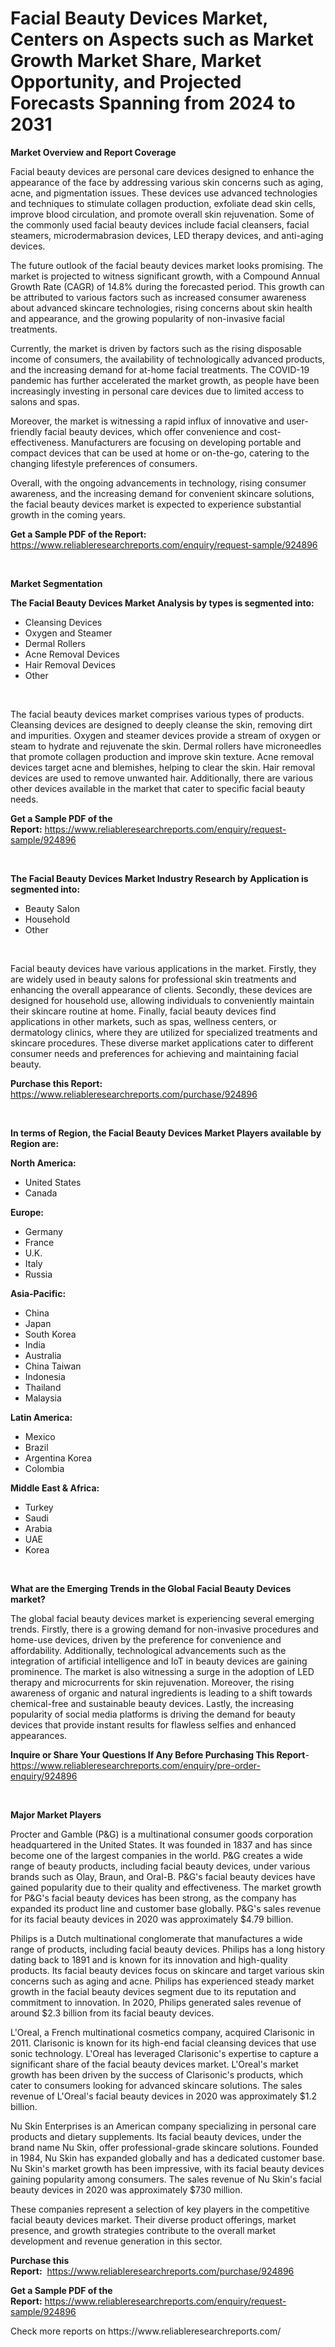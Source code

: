 <p><h1>Facial Beauty Devices Market, Centers on Aspects such as Market Growth Market Share, Market Opportunity, and Projected Forecasts Spanning from 2024 to 2031</h1></p><p><strong>Market Overview and Report Coverage</strong></p>
<p><p>Facial beauty devices are personal care devices designed to enhance the appearance of the face by addressing various skin concerns such as aging, acne, and pigmentation issues. These devices use advanced technologies and techniques to stimulate collagen production, exfoliate dead skin cells, improve blood circulation, and promote overall skin rejuvenation. Some of the commonly used facial beauty devices include facial cleansers, facial steamers, microdermabrasion devices, LED therapy devices, and anti-aging devices.</p><p>The future outlook of the facial beauty devices market looks promising. The market is projected to witness significant growth, with a Compound Annual Growth Rate (CAGR) of 14.8% during the forecasted period. This growth can be attributed to various factors such as increased consumer awareness about advanced skincare technologies, rising concerns about skin health and appearance, and the growing popularity of non-invasive facial treatments.</p><p>Currently, the market is driven by factors such as the rising disposable income of consumers, the availability of technologically advanced products, and the increasing demand for at-home facial treatments. The COVID-19 pandemic has further accelerated the market growth, as people have been increasingly investing in personal care devices due to limited access to salons and spas.</p><p>Moreover, the market is witnessing a rapid influx of innovative and user-friendly facial beauty devices, which offer convenience and cost-effectiveness. Manufacturers are focusing on developing portable and compact devices that can be used at home or on-the-go, catering to the changing lifestyle preferences of consumers.</p><p>Overall, with the ongoing advancements in technology, rising consumer awareness, and the increasing demand for convenient skincare solutions, the facial beauty devices market is expected to experience substantial growth in the coming years.</p></p>
<p><strong>Get a Sample PDF of the Report:</strong> <a href="https://www.reliableresearchreports.com/enquiry/request-sample/924896">https://www.reliableresearchreports.com/enquiry/request-sample/924896</a></p>
<p>&nbsp;</p>
<p><strong>Market Segmentation</strong></p>
<p><strong>The Facial Beauty Devices Market Analysis by types is segmented into:</strong></p>
<p><ul><li>Cleansing Devices</li><li>Oxygen and Steamer</li><li>Dermal Rollers</li><li>Acne Removal Devices</li><li>Hair Removal Devices</li><li>Other</li></ul></p>
<p>&nbsp;</p>
<p><p>The facial beauty devices market comprises various types of products. Cleansing devices are designed to deeply cleanse the skin, removing dirt and impurities. Oxygen and steamer devices provide a stream of oxygen or steam to hydrate and rejuvenate the skin. Dermal rollers have microneedles that promote collagen production and improve skin texture. Acne removal devices target acne and blemishes, helping to clear the skin. Hair removal devices are used to remove unwanted hair. Additionally, there are various other devices available in the market that cater to specific facial beauty needs.</p></p>
<p><strong>Get a Sample PDF of the Report:</strong>&nbsp;<a href="https://www.reliableresearchreports.com/enquiry/request-sample/924896">https://www.reliableresearchreports.com/enquiry/request-sample/924896</a></p>
<p>&nbsp;</p>
<p><strong>The Facial Beauty Devices Market Industry Research by Application is segmented into:</strong></p>
<p><ul><li>Beauty Salon</li><li>Household</li><li>Other</li></ul></p>
<p>&nbsp;</p>
<p><p>Facial beauty devices have various applications in the market. Firstly, they are widely used in beauty salons for professional skin treatments and enhancing the overall appearance of clients. Secondly, these devices are designed for household use, allowing individuals to conveniently maintain their skincare routine at home. Finally, facial beauty devices find applications in other markets, such as spas, wellness centers, or dermatology clinics, where they are utilized for specialized treatments and skincare procedures. These diverse market applications cater to different consumer needs and preferences for achieving and maintaining facial beauty.</p></p>
<p><strong>Purchase this Report:</strong>&nbsp; <a href="https://www.reliableresearchreports.com/purchase/924896">https://www.reliableresearchreports.com/purchase/924896</a></p>
<p>&nbsp;</p>
<p><strong>In terms of Region, the Facial Beauty Devices Market Players available by Region are:</strong></p>
<p>
    <p> <strong> North America: </strong>
        <ul>
            <li>United States</li>
            <li>Canada</li>
        </ul>
        </p> 
    <p> <strong> Europe: </strong>
        <ul>
            <li>Germany</li>
            <li>France</li>
            <li>U.K.</li>
            <li>Italy</li>
            <li>Russia</li>
        </ul>
        </p> 
    <p> <strong> Asia-Pacific: </strong>
        <ul>
            <li>China</li>
            <li>Japan</li>
            <li>South Korea</li>
            <li>India</li>
            <li>Australia</li>
            <li>China Taiwan</li>
            <li>Indonesia</li>
            <li>Thailand</li>
            <li>Malaysia</li>
        </ul>
        </p> 
    <p> <strong> Latin America: </strong>
        <ul>
            <li>Mexico</li>
            <li>Brazil</li>
            <li>Argentina Korea</li>
            <li>Colombia</li>
        </ul>
        </p> 
    <p> <strong> Middle East & Africa: </strong>
        <ul>
            <li>Turkey</li>
            <li>Saudi</li>
            <li>Arabia</li>
            <li>UAE</li>
            <li>Korea</li>
        </ul>
    </p>
    </p>
<p>&nbsp;</p>
<p><strong>What are the Emerging Trends in the Global Facial Beauty Devices market?</strong></p>
<p><p>The global facial beauty devices market is experiencing several emerging trends. Firstly, there is a growing demand for non-invasive procedures and home-use devices, driven by the preference for convenience and affordability. Additionally, technological advancements such as the integration of artificial intelligence and IoT in beauty devices are gaining prominence. The market is also witnessing a surge in the adoption of LED therapy and microcurrents for skin rejuvenation. Moreover, the rising awareness of organic and natural ingredients is leading to a shift towards chemical-free and sustainable beauty devices. Lastly, the increasing popularity of social media platforms is driving the demand for beauty devices that provide instant results for flawless selfies and enhanced appearances.</p></p>
<p><strong>Inquire or Share Your Questions If Any Before Purchasing This Report</strong>- <a href="https://www.reliableresearchreports.com/enquiry/pre-order-enquiry/924896">https://www.reliableresearchreports.com/enquiry/pre-order-enquiry/924896</a></p>
<p>&nbsp;</p>
<p><strong>Major Market Players</strong></p>
<p><p>Procter and Gamble (P&G) is a multinational consumer goods corporation headquartered in the United States. It was founded in 1837 and has since become one of the largest companies in the world. P&G creates a wide range of beauty products, including facial beauty devices, under various brands such as Olay, Braun, and Oral-B. P&G's facial beauty devices have gained popularity due to their quality and effectiveness. The market growth for P&G's facial beauty devices has been strong, as the company has expanded its product line and customer base globally. P&G's sales revenue for its facial beauty devices in 2020 was approximately $4.79 billion.</p><p>Philips is a Dutch multinational conglomerate that manufactures a wide range of products, including facial beauty devices. Philips has a long history dating back to 1891 and is known for its innovation and high-quality products. Its facial beauty devices focus on skincare and target various skin concerns such as aging and acne. Philips has experienced steady market growth in the facial beauty devices segment due to its reputation and commitment to innovation. In 2020, Philips generated sales revenue of around $2.3 billion from its facial beauty devices.</p><p>L'Oreal, a French multinational cosmetics company, acquired Clarisonic in 2011. Clarisonic is known for its high-end facial cleansing devices that use sonic technology. L'Oreal has leveraged Clarisonic's expertise to capture a significant share of the facial beauty devices market. L'Oreal's market growth has been driven by the success of Clarisonic's products, which cater to consumers looking for advanced skincare solutions. The sales revenue of L'Oreal's facial beauty devices in 2020 was approximately $1.2 billion.</p><p>Nu Skin Enterprises is an American company specializing in personal care products and dietary supplements. Its facial beauty devices, under the brand name Nu Skin, offer professional-grade skincare solutions. Founded in 1984, Nu Skin has expanded globally and has a dedicated customer base. Nu Skin's market growth has been impressive, with its facial beauty devices gaining popularity among consumers. The sales revenue of Nu Skin's facial beauty devices in 2020 was approximately $730 million.</p><p>These companies represent a selection of key players in the competitive facial beauty devices market. Their diverse product offerings, market presence, and growth strategies contribute to the overall market development and revenue generation in this sector.</p></p>
<p><strong>Purchase this Report:</strong>&nbsp;&nbsp;<a href="https://www.reliableresearchreports.com/purchase/924896">https://www.reliableresearchreports.com/purchase/924896</a></p>
<p></p>
<p><strong>Get a Sample PDF of the Report:</strong>&nbsp;<a href="https://www.reliableresearchreports.com/enquiry/request-sample/924896">https://www.reliableresearchreports.com/enquiry/request-sample/924896</a></p>
<p>Check more reports on https://www.reliableresearchreports.com/</p>